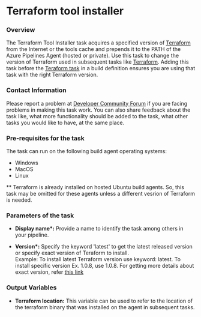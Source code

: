 # Terraform tool installer


### Overview

The Terraform Tool Installer task acquires a specified version of [Terraform](https://www.terraform.io/) from the Internet or the tools cache and prepends it to the PATH of the Azure Pipelines Agent (hosted or private). Use this task to change the version of Terraform used in subsequent tasks like [Terraform](https://aka.ms/AAf0uqr).
Adding this task before the [Teraform task](https://aka.ms/AAf0uqr) in a build definition ensures you are using that task with the right Terraform version.


### Contact Information

Please report a problem at [Developer Community Forum](https://developercommunity.visualstudio.com/spaces/21/index.html) if you are facing problems in making this task work. You can also share feedback about the task like, what more functionality should be added to the task, what other tasks you would like to have, at the same place.


### Pre-requisites for the task

The task can run on the following build agent operating systems:
- Windows
- MacOS
- Linux

** Terraform is already installed on hosted Ubuntu build agents. So, this task may be omitted for these agents unless a different vesrion of Terraform is needed.

### Parameters of the task

* **Display name\*:** Provide a name to identify the task among others in your pipeline.

* **Version\*:** Specify the keyword 'latest' to get the latest released version or specify exact version of Teraform to install.  
Example: 
    To install latest Terraform version use keyword: latest.  To install specific version Ex. 1.0.8, use 1.0.8.
For getting more details about exact version, refer [this link](https://releases.hashicorp.com/terraform/)


### Output Variables

* **Terraform location:** This variable can be used to refer to the location of the terraform binary that was installed on the agent in subsequent tasks.
